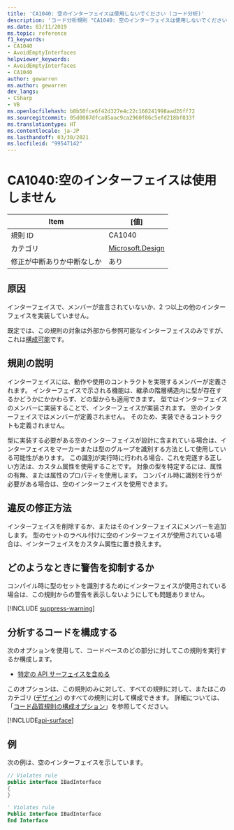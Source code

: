 ```yaml
---
title: 'CA1040: 空のインターフェイスは使用しないでください (コード分析)'
description: 'コード分析規則 "CA1040: 空のインターフェイスは使用しないでください" について説明します'
ms.date: 03/11/2019
ms.topic: reference
f1_keywords:
- CA1040
- AvoidEmptyInterfaces
helpviewer_keywords:
- AvoidEmptyInterfaces
- CA1040
author: gewarren
ms.author: gewarren
dev_langs:
- CSharp
- VB
ms.openlocfilehash: b8b50fce6f42d327e4c22c168241998aad26ff72
ms.sourcegitcommit: 05d0087dfca85aac9ca2960f86c5efd218bf833f
ms.translationtype: HT
ms.contentlocale: ja-JP
ms.lasthandoff: 03/30/2021
ms.locfileid: "99547142"
---
```

# <a name="ca1040-avoid-empty-interfaces"></a>CA1040:空のインターフェイスは使用しません

| Item                                     | [値]            |
|------------------------------------------|------------------|
| 規則 ID                                   | CA1040           |
| カテゴリ                                 | [Microsoft.Design](design-warnings.md) |
| 修正が中断ありか中断なしか | あり         |

## <a name="cause"></a>原因

インターフェイスで、メンバーが宣言されていないか、2 つ以上の他のインターフェイスを実装していません。

既定では、この規則の対象は外部から参照可能なインターフェイスのみですが、これは[構成可能](#configure-code-to-analyze)です。

## <a name="rule-description"></a>規則の説明

インターフェイスには、動作や使用のコントラクトを実現するメンバーが定義されます。 インターフェイスで示される機能は、継承の階層構造内に型が存在するかどうかにかかわらず、どの型からも適用できます。 型ではインターフェイスのメンバーに実装することで、インターフェイスが実装されます。 空のインターフェイスではメンバーが定義されません。 そのため、実装できるコントラクトも定義されません。

型に実装する必要がある空のインターフェイスが設計に含まれている場合は、インターフェイスをマーカーまたは型のグループを識別する方法として使用している可能性があります。 この識別が実行時に行われる場合、これを完遂する正しい方法は、カスタム属性を使用することです。 対象の型を特定するには、属性の有無、または属性のプロパティを使用します。 コンパイル時に識別を行うが必要がある場合は、空のインターフェイスを使用できます。

## <a name="how-to-fix-violations"></a>違反の修正方法

インターフェイスを削除するか、またはそのインターフェイスにメンバーを追加します。 型のセットのラベル付けに空のインターフェイスが使用されている場合は、インターフェイスをカスタム属性に置き換えます。

## <a name="when-to-suppress-warnings"></a>どのようなときに警告を抑制するか

コンパイル時に型のセットを識別するためにインターフェイスが使用されている場合は、この規則からの警告を表示しないようにしても問題ありません。

[!INCLUDE [suppress-warning](../../../../includes/code-analysis/suppress-warning.md)]

## <a name="configure-code-to-analyze"></a>分析するコードを構成する

次のオプションを使用して、コードベースのどの部分に対してこの規則を実行するか構成します。

- [特定の API サーフェイスを含める](#include-specific-api-surfaces)

このオプションは、この規則のみに対して、すべての規則に対して、またはこのカテゴリ ([デザイン](design-warnings.md)) のすべての規則に対して構成できます。 詳細については、「[コード品質規則の構成オプション](../code-quality-rule-options.md)」を参照してください。

[!INCLUDE[api-surface](~/includes/code-analysis/api-surface.md)]

## <a name="example"></a>例

次の例は、空のインターフェイスを示しています。

```csharp
// Violates rule
public interface IBadInterface
{
}
```

```vb
' Violates rule
Public Interface IBadInterface
End Interface
```
